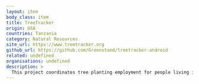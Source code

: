 ```yaml
---
layout: item
body_class: item
title: TreeTracker
origin: USA
countries: Tanzania
category: Natural Resources
site_url: https://www.treetracker.org
github_url: https://github.com/Greenstand/treetracker-android
related: undefined
organisations: undefined
description: >
  This project coordinates tree planting employment for people living in extreme poverty. The Android app allows people to track and verify reforestation plantings, paying planters on a per planting basis.
---
```

